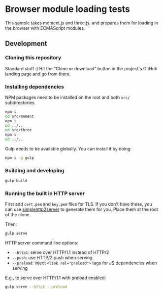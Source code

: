 # Browser module loading tests

This sample takes moment.js and three.js, and prepares them for loading in the
browser with ECMAScript modules.

## Development

### Cloning this repository

Standard stuff :) Hit the "Clone or download" button in the project's GitHub
landing page and go from there.

### Installing dependencies

NPM packages need to be installed on the root and both `src/` subdirectories.

```sh
npm i
cd src/moment
npm i
cd ../..
cd src/three
npm i
cd ../..
```

Gulp needs to be available globally. You can install it by doing:

```sh
npm i -g gulp
```

### Building and developing

```sh
gulp build
```

### Running the built in HTTP server

First add `cert.pem` and `key.pem` files for TLS. If you don't have these, you
can use [simplehttp2server](https://github.com/GoogleChrome/simplehttp2server)
to generate them for you. Place them at the root of the clone.

Then:

```sh
gulp serve
```

HTTP server command line options:
- `--http1`: serve over HTTP/1.1 instead of HTTP/2
- `--push`: use HTTP/2 push when serving
- `--preload`: inject `<link rel="preload">` tags for JS dependencies when serving

E.g., to serve over HTTP/1.1 with preload enabled:

```sh
gulp serve --http1 --preload
```
